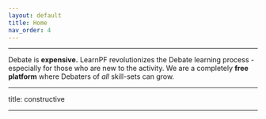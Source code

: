 ```yaml
---
layout: default
title: Home
nav_order: 4
---
```


---
Debate is **expensive.** LearnPF revolutionizes the Debate learning process - especially for those who are new to the activity. We are a completely **free platform** where Debaters of *all* skill-sets can grow. 
___
title: constructive
___
